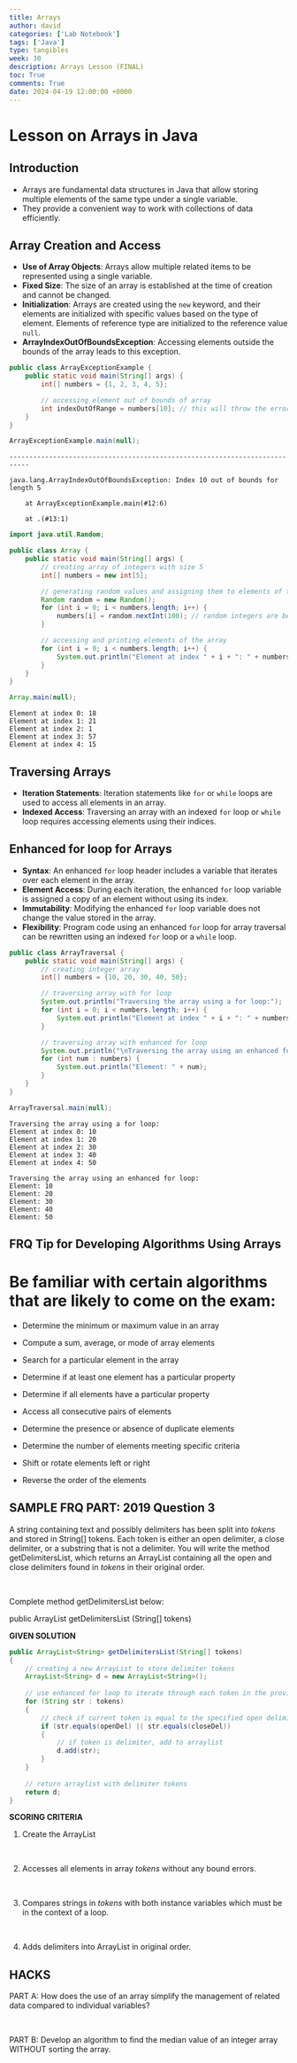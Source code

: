 ```yaml
---
title: Arrays
author: david
categories: ['Lab Notebook']
tags: ['Java']
type: tangibles
week: 30
description: Arrays Lesson (FINAL)
toc: True
comments: True
date: 2024-04-19 12:00:00 +0000
---
```


# Lesson on Arrays in Java

## Introduction
- Arrays are fundamental data structures in Java that allow storing multiple elements of the same type under a single variable.
- They provide a convenient way to work with collections of data efficiently.

## Array Creation and Access
- **Use of Array Objects**: Arrays allow multiple related items to be represented using a single variable.
- **Fixed Size**: The size of an array is established at the time of creation and cannot be changed.
- **Initialization**: Arrays are created using the `new` keyword, and their elements are initialized with specific values based on the type of element. Elements of reference type are initialized to the reference value `null`.
- **ArrayIndexOutOfBoundsException**: Accessing elements outside the bounds of the array leads to this exception.


```java
public class ArrayExceptionExample {
    public static void main(String[] args) {
        int[] numbers = {1, 2, 3, 4, 5};

        // accessing element out of bounds of array
        int indexOutOfRange = numbers[10]; // this will throw the error
    }
}

ArrayExceptionExample.main(null);

```


    ---------------------------------------------------------------------------

    java.lang.ArrayIndexOutOfBoundsException: Index 10 out of bounds for length 5

    	at ArrayExceptionExample.main(#12:6)

    	at .(#13:1)



```java
import java.util.Random;

public class Array {
    public static void main(String[] args) {
        // creating array of integers with size 5
        int[] numbers = new int[5];

        // generating random values and assigning them to elements of the array
        Random random = new Random();
        for (int i = 0; i < numbers.length; i++) {
            numbers[i] = random.nextInt(100); // random integers are between 0 and 99
        }

        // accessing and printing elements of the array
        for (int i = 0; i < numbers.length; i++) {
            System.out.println("Element at index " + i + ": " + numbers[i]);
        }
    }
}

Array.main(null);

```

    Element at index 0: 18
    Element at index 1: 21
    Element at index 2: 1
    Element at index 3: 57
    Element at index 4: 15


## Traversing Arrays
- **Iteration Statements**: Iteration statements like `for` or `while` loops are used to access all elements in an array.
- **Indexed Access**: Traversing an array with an indexed `for` loop or `while` loop requires accessing elements using their indices.


## Enhanced for loop for Arrays
- **Syntax**: An enhanced `for` loop header includes a variable that iterates over each element in the array.
- **Element Access**: During each iteration, the enhanced `for` loop variable is assigned a copy of an element without using its index.
- **Immutability**: Modifying the enhanced `for` loop variable does not change the value stored in the array.
- **Flexibility**: Program code using an enhanced `for` loop for array traversal can be rewritten using an indexed `for` loop or a `while` loop.


```java
public class ArrayTraversal {
    public static void main(String[] args) {
        // creating integer array
        int[] numbers = {10, 20, 30, 40, 50};

        // traversing array with for loop
        System.out.println("Traversing the array using a for loop:");
        for (int i = 0; i < numbers.length; i++) {
            System.out.println("Element at index " + i + ": " + numbers[i]);
        }

        // traversing array with enhanced for loop
        System.out.println("\nTraversing the array using an enhanced for loop:");
        for (int num : numbers) {
            System.out.println("Element: " + num);
        }
    }
}

ArrayTraversal.main(null);
```

    Traversing the array using a for loop:
    Element at index 0: 10
    Element at index 1: 20
    Element at index 2: 30
    Element at index 3: 40
    Element at index 4: 50
    
    Traversing the array using an enhanced for loop:
    Element: 10
    Element: 20
    Element: 30
    Element: 40
    Element: 50


## FRQ Tip for Developing Algorithms Using Arrays

# Be familiar with certain algorithms that are likely to come on the exam:

- Determine the minimum or maximum value in an array

- Compute a sum, average, or mode of array elements

- Search for a particular element in the array

- Determine if at least one element has a particular property

- Determine if all elements have a particular property

- Access all consecutive pairs of elements

- Determine the presence or absence of duplicate elements

- Determine the number of elements meeting specific criteria

- Shift or rotate elements left or right

- Reverse the order of the elements

## SAMPLE FRQ PART: 2019 Question 3

A string containing text and possibly delimiters has been split into *tokens* and stored in String[] tokens. Each token is either an open delimiter, a close delimiter, or a substring that is not a delimiter. You will write the method getDelimitersList, which returns an ArrayList containing all the open and close delimiters found in *tokens* in their original order. 

<br>

Complete method getDelimitersList below:

public ArrayList<String> getDelimitersList (String[] tokens)

**GIVEN SOLUTION**


```java
public ArrayList<String> getDelimitersList(String[] tokens)
{
    // creating a new ArrayList to store delimiter tokens
    ArrayList<String> d = new ArrayList<String>();
    
    // use enhanced for loop to iterate through each token in the provided array
    for (String str : tokens)
    {
        // check if current token is equal to the specified open delimiter or close delimiter
        if (str.equals(openDel) || str.equals(closeDel))
        {
            // if token is delimiter, add to arraylist
            d.add(str);
        }
    }
    
    // return arraylist with delimiter tokens
    return d;
}

```

**SCORING CRITERIA**

1. Create the ArrayList<String>

<br>

2. Accesses all elements in array *tokens* without any bound errors.

<br>

3. Compares strings in *tokens* with both instance variables which must be in the context of a loop.

<br>

4. Adds delimiters into ArrayList in original order.

## HACKS

PART A: How does the use of an array simplify the management of related data compared to individual variables?

<br>

PART B: Develop an algorithm to find the median value of an integer array WITHOUT sorting the array.
